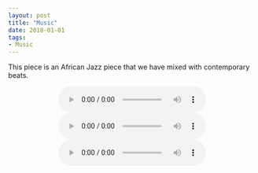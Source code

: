 ```yaml
---
layout: post
title: "Music"
date: 2018-01-01
tags: 
- Music
---
```



This piece is an African Jazz piece that we have mixed with contemporary beats.


<center>
<audio controls>
 <source src="http://www.aniket.co.uk/b/MWA/music/Grazing.m4a">
 <source src="http://www.aniket.co.uk/b/MWA/music/Grazing.mp3">
</audio><br>
<audio controls>
  <source src="http://www.aniket.co.uk/b/MWA/music/Grazing.m4a">
</audio><br>
<audio controls>
  <source src="http://www.aniket.co.uk/b/MWA/music/Grazing.m4a">
</audio>
</center>





